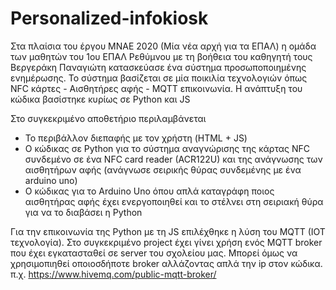 # Personalized-infokiosk
Στα πλαίσια του έργου ΜΝΑΕ 2020 (Μία νέα αρχή για τα ΕΠΑΛ) η ομάδα των μαθητών του 1ου ΕΠΑΛ Ρεθύμνου με τη βοήθεια του καθηγητή τους Βεργεράκη Παναγιώτη κατασκεύασε ένα σύστημα προσωποποιημένης ενημέρωσης.
Το σύστημα βασίζεται σε μία ποικιλία τεχνολογιών όπως NFC κάρτες - Αισθητήρες αφής - MQTT επικοινωνία. Η ανάπτυξη του κώδικα βασίστηκε κυρίως σε Python και JS

Στο συγκεκριμένο αποθετήριο περιλαμβάνεται 
- Το περιβάλλον διεπαφής με τον χρήστη (HTML + JS)
- Ο κώδικας σε Python για τo σύστημα αναγνώρισης της κάρτας NFC συνδεμένο σε ένα NFC card reader (ACR122U) και της ανάγνωσης των αισθητήρων αφής (ανάγνωσε σειρικής θύρας συνδεμένης με ένα arduino uno)
- Ο κώδικας για το Arduino Uno όπου απλά καταγράφη ποιος αισθητήρας αφής έχει ενεργοποιηθεί και το στέλνει στη σειριακή θύρα για να το διαβάσει η Python

Για την επικοινωνία της Python με τη JS επιλέχθηκε η λύση του MQTT (IOT τεχνολογία). Στο συγκεκριμένο project έχει γίνει χρήση ενός MQTT broker που έχει εγκατασταθεί σε server του σχολείου μας. Μπορεί όμως να χρησιμοπιηθεί οποιοσδήποτε broker αλλάζοντας απλά την ip στον κώδικα. π.χ. https://www.hivemq.com/public-mqtt-broker/
